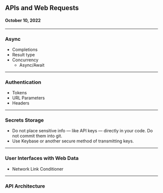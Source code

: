 <!--
_class: lead
_header: '![w:100](images/atlas.svg) <div style="float:right; margin-top:0px; margin-left: 0.3em;">4120/5120</div>'
_footer: Class 14
-->

<style>
section.lead h2 {
  font-size: 1.25rem;
  color: #F05138;
}

section.lead h4 {
  margin-top: -8px;
  font-weight: normal;
}

section.end h1 {
  color: #F05138;
}

</style>

## APIs and Web Requests
#### October 10, 2022

---

### Async

* Completions
* Result type
* Concurrency
  - Async/Await

---

### Authentication

* Tokens
* URL Parameters
* Headers

---

### Secrets Storage

* Do not place sensitive info — like API keys — directly in your code. Do not
commit them into git.
* Use Keybase or another secure method of transmitting keys.

---

### User Interfaces with Web Data

* Network Link Conditioner

---

### API Architecture

